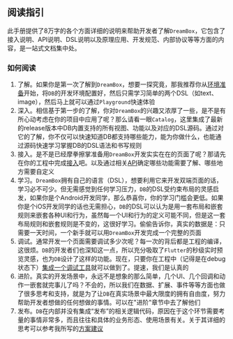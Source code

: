 ## 阅读指引

此手册提供了8万字的各个方面详细的说明来帮助开发者了解`DreamBox`，它包含了接入说明、API说明、DSL说明以及原理应用、开发规范、内部协议等等方面的内容，是一站式文档集中处。

### 如何阅读

1. 了解。如果你是第一次了解到`DreamBox`，想要一探究竟，那我推荐你从[环境准备](environment.md)开始，将`DB`的开发环境配置好，然后只需学习简单的两个DSL（如text、image），然后马上就可以通过`Playground`快速体验
2. 深入。相信基于第一步的了解，你对`DreamBox`的兴趣又浓厚了一些，是不是有所心动考虑在你的项目中应用了呢？那么请看一眼`Catalog`，这里集成了最新的release版本中DB内置支持的所有视图、功能以及对应的DSL源码。通过对它的了解，你不仅可以快速知道DB都支持哪些能力，能为你做什么，也能通过源码快速学习掌握DB的DSL语法和书写规则
3. 接入。是不是已经摩拳擦掌准备用`DreamBox`开发实实在在的页面了呢？那请先在你的工程中完成[接入](start.md)吧。以及通过相关[API](api_doc.md)确定哪些功能需要了解、哪些地方需要自定义
4. 学习。`DreamBox`拥有自己的语言（DSL），想要利用它来开发双端页面的话，学习必不可少。但无需感觉到任何学习压力，`DB`的DSL受约束布局的灵感启发，如果你是个Android开发同学，那么恭喜你，你的学习门槛会更低。如果你是个iOS开发同学的话也无需担心，`DB`的DSL可以认为是用一套布局和嵌套规则来嵌套各种UI和行为，虽然每一个UI和行为的定义可能不同，但是这一套布局规则和嵌套规则是不变的，这很好学习。偷偷告诉你，真实的数据是：只需要一天时间，一个新手就可以用`DreamBox`开发完成一个完整的页面
5. 调试。通常开发一个页面需要调试多少次呢？每一次的背后都是工程的编译，这很烦。`DB`的开发者们也深知这一点，所以充分吸取了`Flutter`的秒级实时预览灵感，也为`DB`设计了这样的功能。现在，只要你在工程中（记得是在debug状态下）[集成一个调试工具](debug_tool_in_project.md)就可以做到了。提速，我们是认真的
6. 进阶。真实的开发场景中，永远不是想象的那么简单，几个UI、几个回调和动作一嵌套就完事儿了吗？不会的，所以我们在数据、扩展、事件等等方面也做了很多思考和支持，就是为了让`DB`在真实场景中最大限度的拥有自由度，努力帮助开发者想做的任何想做的事情。可以在"进阶"章节中去了解他们
7. 发布。`DB`在内部并没有集成“发布”的相关逻辑代码，原因在于这个环节需要考量的事情非常多，而且往往和具体的业务形态、使用场景有关。关于其详细的思考可以参考我所写的[方案建议](publish_recommand.md)
